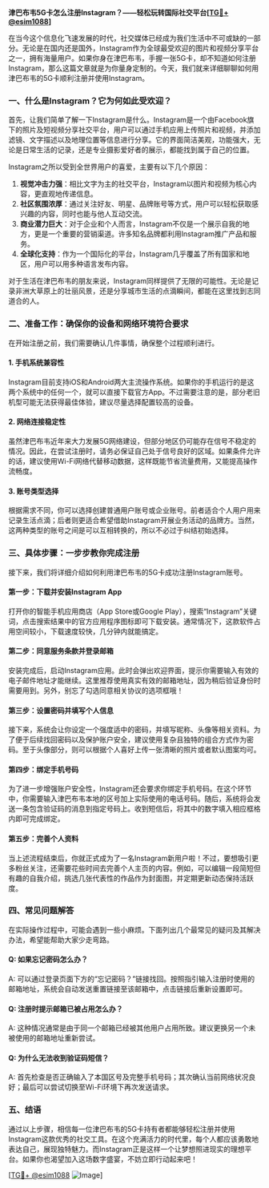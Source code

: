 **津巴布韦5G卡怎么注册Instagram？——轻松玩转国际社交平台[[TG💪+ @esim1088](https://t.me/s/esim1088)]**

在当今这个信息化飞速发展的时代，社交媒体已经成为我们生活中不可或缺的一部分。无论是在国内还是国外，Instagram作为全球最受欢迎的图片和视频分享平台之一，拥有海量用户。如果你身在津巴布韦，手握一张5G卡，却不知道如何注册Instagram，那么这篇文章就是为你量身定制的。今天，我们就来详细聊聊如何用津巴布韦的5G卡顺利注册并使用Instagram。

### **一、什么是Instagram？它为何如此受欢迎？**

首先，让我们简单了解一下Instagram是什么。Instagram是一个由Facebook旗下的照片及短视频分享社交平台，用户可以通过手机应用上传照片和视频，并添加滤镜、文字描述以及地理位置等信息进行分享。它的界面简洁美观，功能强大，无论是日常生活的记录，还是专业摄影爱好者的展示，都能找到属于自己的位置。

Instagram之所以受到全世界用户的喜爱，主要有以下几个原因：

1. **视觉冲击力强**：相比文字为主的社交平台，Instagram以图片和视频为核心内容，更直观地传递信息。
2. **社区氛围浓厚**：通过关注好友、明星、品牌账号等方式，用户可以轻松获取感兴趣的内容，同时也能与他人互动交流。
3. **商业潜力巨大**：对于企业和个人而言，Instagram不仅是一个展示自我的地方，更是一个重要的营销渠道。许多知名品牌都利用Instagram推广产品和服务。
4. **全球化支持**：作为一个国际化的平台，Instagram几乎覆盖了所有国家和地区，用户可以用多种语言发布内容。

对于生活在津巴布韦的朋友来说，Instagram同样提供了无限的可能性。无论是记录非洲大草原上的壮丽风景，还是分享城市生活的点滴瞬间，都能在这里找到志同道合的人。

### **二、准备工作：确保你的设备和网络环境符合要求**

在开始注册之前，我们需要确认几件事情，确保整个过程顺利进行。

#### **1. 手机系统兼容性**
Instagram目前支持iOS和Android两大主流操作系统。如果你的手机运行的是这两个系统中的任何一个，就可以直接下载官方App。不过需要注意的是，部分老旧机型可能无法获得最佳体验，建议尽量选择配置较高的设备。

#### **2. 网络连接稳定性**
虽然津巴布韦近年来大力发展5G网络建设，但部分地区仍可能存在信号不稳定的情况。因此，在尝试注册时，请务必保证自己处于信号良好的区域。如果条件允许的话，建议使用Wi-Fi网络代替移动数据，这样既能节省流量费用，又能提高操作流畅度。

#### **3. 账号类型选择**
根据需求不同，你可以选择创建普通用户账号或企业账号。前者适合个人用户用来记录生活点滴；后者则更适合希望借助Instagram开展业务活动的品牌方。当然，这两种类型的账号之间是可以互相转换的，所以不必过于纠结初始选择。

### **三、具体步骤：一步步教你完成注册**

接下来，我们将详细介绍如何利用津巴布韦的5G卡成功注册Instagram账号。

#### **第一步：下载并安装Instagram App**
打开你的智能手机应用商店（App Store或Google Play），搜索“Instagram”关键词，点击搜索结果中的官方应用程序图标即可下载安装。通常情况下，这款软件占用空间较小，下载速度较快，几分钟内就能搞定。

#### **第二步：同意服务条款并登录邮箱**
安装完成后，启动Instagram应用。此时会弹出欢迎界面，提示你需要输入有效的电子邮件地址才能继续。这里推荐使用真实有效的邮箱地址，因为稍后验证身份时需要用到。另外，别忘了勾选同意相关协议的选项框哦！

#### **第三步：设置密码并填写个人信息**
接下来，系统会让你设定一个强度适中的密码，并填写昵称、头像等相关资料。为了便于后续找回密码以及保护账户安全，建议使用复杂且独特的组合方式作为密码。至于头像部分，则可以根据个人喜好上传一张清晰的照片或者默认图案均可。

#### **第四步：绑定手机号码**
为了进一步增强账户安全性，Instagram还会要求你绑定手机号码。在这个环节中，你需要输入津巴布韦本地的区号加上实际使用的电话号码。随后，系统将会发送一条包含验证码的消息到指定号码上。收到短信后，将其中的数字填入相应框格内即可完成绑定。

#### **第五步：完善个人资料**
当上述流程结束后，你就正式成为了一名Instagram新用户啦！不过，要想吸引更多粉丝关注，还需要花些时间去完善个人主页的内容。例如，可以编辑一段简短但有趣的自我介绍，挑选几张代表性的作品作为封面图，并定期更新动态保持活跃度。

### **四、常见问题解答**

在实际操作过程中，可能会遇到一些小麻烦。下面列出几个最常见的疑问及其解决办法，希望能帮助大家少走弯路。

#### **Q: 如果忘记密码怎么办？**
A: 可以通过登录页面下方的“忘记密码？”链接找回。按照指引输入注册时使用的邮箱地址，系统会自动发送重置链接至该邮箱中，点击链接后重新设置即可。

#### **Q: 注册时提示邮箱已被占用怎么办？**
A: 这种情况通常是由于同一个邮箱已经被其他用户占用所致。建议更换另一个未被使用的邮箱地址重新尝试。

#### **Q: 为什么无法收到验证码短信？**
A: 首先检查是否正确输入了本国区号及完整手机号码；其次确认当前网络状况良好；最后可以尝试切换至Wi-Fi环境下再次发送请求。

### **五、结语**

通过以上步骤，相信每一位津巴布韦的5G卡持有者都能够轻松注册并使用Instagram这款优秀的社交工具。在这个充满活力的时代里，每个人都应该勇敢地表达自己，展现独特魅力。而Instagram正是这样一个让梦想照进现实的理想平台。如果你也渴望加入这场数字盛宴，不妨立即行动起来吧！

[[TG💪+ @esim1088](https://t.me/s/esim1088) ![Image](https://i.postimg.cc/4NQfJmqS/Snipaste-2025-05-13-00-14-12.png)]
